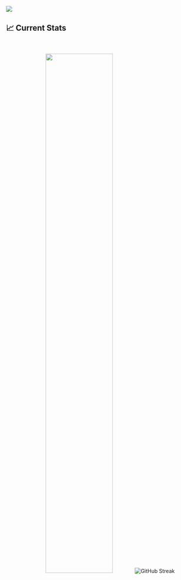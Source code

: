 <a href="https://www.facebook.com/tahmidurrahmann/"> <img src="https://i.ibb.co/QD9H707/Screenshot-2023-12-09-144348.png" /> </a>
## :chart_with_upwards_trend: Current Stats

<br />
<p align="center">
  <img width="60%" src="https://git.io/streak-stats"/><img src="https://github-readme-streak-stats.herokuapp.com?user=tahmidurrahmann&theme=dark" alt="GitHub Streak" />
</p>
